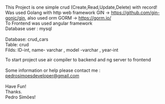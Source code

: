 This Project is one simple crud (Create,Read,Update,Delete) with record! <br />
Was used Golang with http web framework GIN -> https://github.com/gin-gonic/gin, also used orm GORM -> https://gorm.io/ <br />
To Frontend was used angular framework <br />
Database user : mysql <br />
<br />
Database: crud_cars <br />
Table: crud <br />
Filds: ID-int, name- varchar , model -varchar , year-int <br />

To  start project use air compiler to backend and ng server to frontend <br />
<br />
Some information or help please contact me : pedrosimoesdeveloper@gmail.com <br /> 
<br />
Have Fun! <br />
Thanks. <br />
Pedro Simões! <br />

